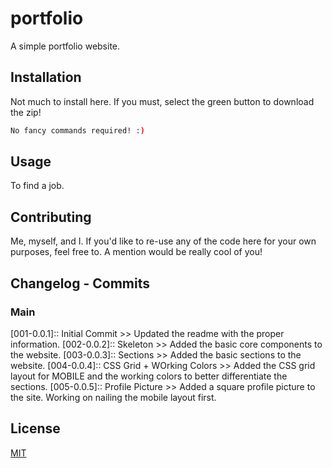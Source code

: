 # portfolio

A simple portfolio website.

## Installation

Not much to install here. If you must, select the green button to download the zip!

```bash
No fancy commands required! :)
```

## Usage

To find a job.

## Contributing

Me, myself, and I. If you'd like to re-use any of the code here for your own purposes, feel free to. A mention would be really cool of you!

## Changelog - Commits

### Main
[001-0.0.1]:: Initial Commit >> Updated the readme with the proper information.
[002-0.0.2]:: Skeleton >> Added the basic core components to the website.
[003-0.0.3]:: Sections >> Added the basic sections to the website.
[004-0.0.4]:: CSS Grid + WOrking Colors >> Added the CSS grid layout for MOBILE and the working colors to better differentiate the sections.
[005-0.0.5]:: Profile Picture >> Added a square profile picture to the site. Working on nailing the mobile layout first.



## License
[MIT](https://choosealicense.com/licenses/mit/)
